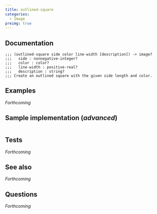 ```yaml
---
title: outlined-square
categories: 
  - Image
preimg: true
---
```

## Documentation

```
;;; (outlined-square side color line-width [description]) -> image?
;;;   side : nonnegative-integer?
;;;   color : color?
;;;   line-width : positive-real?
;;;   description : string?
;;; Create an outlined square with the given side length and color.
```

## Examples

_Forthcoming_

## Sample implementation (_advanced_)

```
```

## Tests

_Forthcoming_

## See also

_Forthcoming_

## Questions

_Forthcoming_
